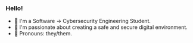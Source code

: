 ### Hello!
- 👾 I'm a Software -> Cybersecurity Engineering Student.
- 👀 I'm passionate about creating a safe and secure digital environment.
- 🐞 Pronouns: they/them.

<!--
**hartfro/hartfro** is a ✨ _special_ ✨ repository because its `README.md` (this file) appears on your GitHub profile.

Here are some ideas to get you started:

- 🔭 I’m currently working on ...
- 🌱 I’m currently learning ...
- 👯 I’m looking to collaborate on ...
- 🤔 I’m looking for help with ...
- 💬 Ask me about ...
- 📫 How to reach me: ...
- 😄 Pronouns: ...
- ⚡ Fun fact: ...
-->
